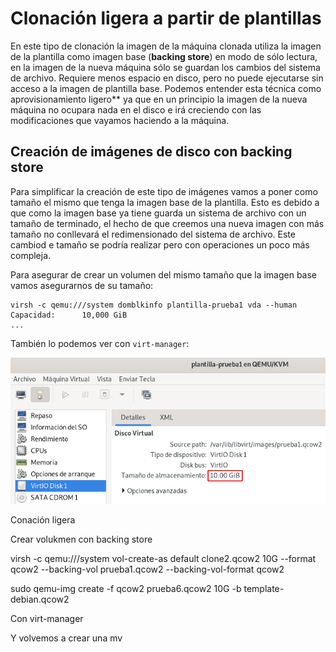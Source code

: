 # Clonación ligera a partir de plantillas

En este tipo de clonación la imagen de la máquina clonada utiliza la imagen de la plantilla como imagen base (**backing store**) en modo de sólo lectura, en la imagen de la nueva máquina sólo se guardan los cambios del sistema de archivo. Requiere menos espacio en disco, pero no puede ejecutarse sin acceso a la imagen de plantilla base. Podemos entender esta técnica como aprovisionamiento ligero** ya que en un principio la imagen de la nueva máquina no ocupara nada en el disco e irá creciendo con las modificaciones que vayamos haciendo a la máquina.

## Creación de imágenes de disco con backing store

Para simplificar la creación de este tipo de imágenes vamos a poner como tamaño el mismo que tenga la imagen base de la plantilla. Esto es debido a que como la imagen base ya tiene guarda un sistema de archivo con un tamaño de terminado, el hecho de que creemos una nueva imagen con más tamaño no conllevará el redimensionado del sistema de archivo. Este cambiod e tamaño se podría realizar pero con operaciones un poco más compleja.

Para asegurar de crear un volumen del mismo tamaño que la imagen base vamos asegurarnos de su tamaño:
```
virsh -c qemu:///system domblkinfo plantilla-prueba1 vda --human
Capacidad:      10,000 GiB
...
```

También lo podemos ver con `virt-manager`:

![plantilla](img/plantilla5.png)



Conación ligera

Crear volukmen con backing store

virsh -c qemu:///system vol-create-as default clone2.qcow2 10G --format qcow2 --backing-vol prueba1.qcow2 --backing-vol-format qcow2 


sudo qemu-img create -f qcow2 prueba6.qcow2 10G -b template-debian.qcow2

Con virt-manager

Y volvemos a crear una mv


